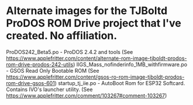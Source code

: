 # Alternate images for the TJBoltd ProDOS ROM Drive project that I've created. No affiliation.

ProDOS242_Beta5.po - ProDOS 2.4.2 and tools (See https://www.applefritter.com/content/alternate-rom-image-tjboldt-prodos-rom-drive-prodos-242-utils)
IIGS_Mass_nofinderinfo_1MB_withfirmware.po - GSOS Read Only Bootable ROM (See https://www.applefritter.com/content/gsos-ro-rom-image-tjboldt-prodos-rom-drive-gsos-601)
startup_tj_iie.po - AutoBoot Rom for ESP32 Softcard. Contains IVO's launcher utility. (See https://www.applefritter.com/comment/103267#comment-103267)
